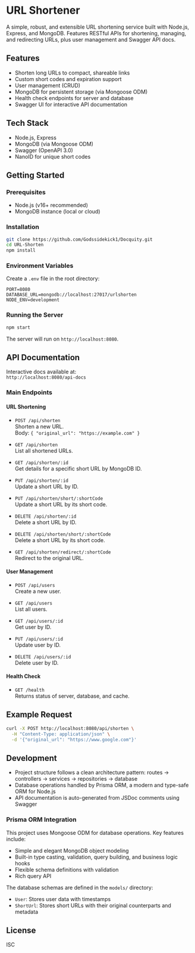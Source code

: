 # URL Shortener

A simple, robust, and extensible URL shortening service built with Node.js, Express, and MongoDB. Features RESTful APIs for shortening, managing, and redirecting URLs, plus user management and Swagger API docs.

## Features

- Shorten long URLs to compact, shareable links
- Custom short codes and expiration support
- User management (CRUD)
- MongoDB for persistent storage (via Mongoose ODM)
- Health check endpoints for server and database
- Swagger UI for interactive API documentation

## Tech Stack

- Node.js, Express
- MongoDB (via Mongoose ODM)
- Swagger (OpenAPI 3.0)
- NanoID for unique short codes

## Getting Started

### Prerequisites

- Node.js (v16+ recommended)
- MongoDB instance (local or cloud)

### Installation

```bash
git clone https://github.com/Godssidekick1/Docquity.git
cd URL-Shorten
npm install
```

### Environment Variables

Create a `.env` file in the root directory:

```
PORT=8080
DATABASE_URL=mongodb://localhost:27017/urlshorten
NODE_ENV=development
```

### Running the Server

```bash
npm start
```

The server will run on `http://localhost:8080`.

## API Documentation

Interactive docs available at:  
`http://localhost:8080/api-docs`

### Main Endpoints

#### URL Shortening

- `POST /api/shorten`  
  Shorten a new URL.  
  Body: `{ "original_url": "https://example.com" }`

- `GET /api/shorten`  
  List all shortened URLs.

- `GET /api/shorten/:id`  
  Get details for a specific short URL by MongoDB ID.

- `PUT /api/shorten/:id`  
  Update a short URL by ID.

- `PUT /api/shorten/short/:shortCode`  
  Update a short URL by its short code.

- `DELETE /api/shorten/:id`  
  Delete a short URL by ID.

- `DELETE /api/shorten/short/:shortCode`  
  Delete a short URL by its short code.

- `GET /api/shorten/redirect/:shortCode`  
  Redirect to the original URL.

#### User Management

- `POST /api/users`  
  Create a new user.

- `GET /api/users`  
  List all users.

- `GET /api/users/:id`  
  Get user by ID.

- `PUT /api/users/:id`  
  Update user by ID.

- `DELETE /api/users/:id`  
  Delete user by ID.

#### Health Check

- `GET /health`  
  Returns status of server, database, and cache.

## Example Request

```bash
curl -X POST http://localhost:8080/api/shorten \
  -H "Content-Type: application/json" \
  -d '{"original_url": "https://www.google.com"}'
```

## Development

- Project structure follows a clean architecture pattern: routes → controllers → services → repositories → database
- Database operations handled by Prisma ORM, a modern and type-safe ORM for Node.js
- API documentation is auto-generated from JSDoc comments using Swagger

### Prisma ORM Integration

This project uses Mongoose ODM for database operations. Key features include:

- Simple and elegant MongoDB object modeling
- Built-in type casting, validation, query building, and business logic hooks
- Flexible schema definitions with validation
- Rich query API

The database schemas are defined in the `models/` directory:
- `User`: Stores user data with timestamps
- `ShortUrl`: Stores short URLs with their original counterparts and metadata

## License

ISC